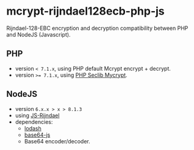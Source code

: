 # mcrypt-rijndael128ecb-php-js
Rijndael-128-EBC encryption and decryption compatibility between PHP and NodeJS (Javascript).

## PHP
- version `< 7.1.x`, using PHP default Mcrypt encrypt + decrypt.
- version `>= 7.1.x`, using [PHP Seclib Mycrypt](https://github.com/phpseclib/mcrypt_compat).

## NodeJS
- version `6.x.x > x > 8.1.3` 
- using [JS-Rijndael](https://www.npmjs.com/package/js-rijndael)
- dependencies:
	- [lodash](https://www.npmjs.com/package/lodash)
	- [base64-js](https://www.npmjs.com/package/base64-js)
	- Base64 encoder/decoder.